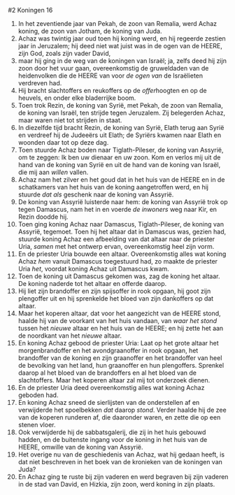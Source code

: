 #2 Koningen 16
1. In het zeventiende jaar van Pekah, de zoon van Remalia, werd Achaz koning, de zoon van Jotham, de koning van Juda.
2. Achaz was twintig jaar oud toen hij koning werd, en hij regeerde zestien jaar in Jeruzalem; hij deed niet wat juist was in de ogen van de HEERE, zijn God, zoals zijn vader David,
3. maar hij ging in de weg van de koningen van Israël; ja, zelfs deed hij zijn zoon door het vuur gaan, overeenkomstig de gruweldaden van de heidenvolken die de HEERE van voor *de ogen van* de Israëlieten verdreven had.
4. Hij bracht slachtoffers en reukoffers op de *offer*hoogten en op de heuvels, en onder elke bladerrijke boom.
5. Toen trok Rezin, de koning van Syrië, met Pekah, de zoon van Remalia, de koning van Israël, ten strijde tegen Jeruzalem. Zij belegerden Achaz, maar waren niet tot strijden in staat.
6. In diezelfde tijd bracht Rezin, de koning van Syrië, Elath terug aan Syrië en verdreef hij de Judeeërs uit Elath; de Syriërs kwamen naar Elath en woonden daar tot op deze dag.
7. Toen stuurde Achaz boden naar Tiglath-Pileser, de koning van Assyrië, om te zeggen: Ik ben uw dienaar en uw zoon. Kom en verlos mij uit de hand van de koning van Syrië en uit de hand van de koning van Israël, die mij aan *willen* vallen.
8. Achaz nam het zilver en het goud dat in het huis van de HEERE en in de schatkamers van het huis van de koning aangetroffen werd, en hij stuurde *dat als* geschenk naar de koning van Assyrië.
9. De koning van Assyrië luisterde naar hem: de koning van Assyrië trok op tegen Damascus, nam het in en voerde *de inwoners* weg naar Kir, en Rezin doodde hij.
10. Toen ging koning Achaz naar Damascus, Tiglath-Pileser, de koning van Assyrië, tegemoet. Toen hij het altaar dat in Damascus was, gezien had, stuurde koning Achaz een afbeelding van dat altaar naar de priester Uria, *samen* met het ontwerp ervan, overeenkomstig heel zijn vorm.
11. En de priester Uria bouwde een altaar. Overeenkomstig alles wat koning Achaz *hem* vanuit Damascus toegestuurd had, zo maakte de priester Uria *het*, voordat koning Achaz uit Damascus kwam.
12. Toen de koning uit Damascus gekomen was, zag de koning het altaar. De koning naderde tot het altaar en offerde daarop.
13. Hij liet zijn brandoffer en zijn spijsoffer in rook opgaan, hij goot zijn plengoffer uit en hij sprenkelde het bloed van zijn dankoffers op dat altaar.
14. Maar het koperen altaar, dat voor het aangezicht van de HEERE stond, haalde hij van de voorkant van het huis vandaan, van *waar het stond* tussen het *nieuwe* altaar en het huis van de HEERE; en hij zette het aan de noordkant van het *nieuwe* altaar.
15. En koning Achaz gebood de priester Uria: Laat op het grote altaar het morgenbrandoffer en het avondgraanoffer in rook opgaan, het brandoffer van de koning en zijn graanoffer en het brandoffer van heel de bevolking van het land, hun graanoffer en hun plengoffers. Sprenkel daarop al het bloed van de brandoffers en al het bloed van de slachtoffers. Maar het koperen altaar zal mij tot onderzoek dienen.
16. En de priester Uria deed overeenkomstig alles wat koning Achaz geboden had.
17. En koning Achaz sneed de sierlijsten van de onderstellen af en verwijderde het spoelbekken *dat* daarop *stond*. Verder haalde hij de zee van de koperen runderen af, die daaronder waren, en zette die op een stenen vloer.
18. Ook verwijderde hij de sabbatsgalerij, die zij in het huis gebouwd hadden, en de buitenste ingang voor de koning in het huis van de HEERE, omwille van de koning van Assyrië.
19. Het overige nu van de geschiedenis van Achaz, wat hij gedaan heeft, is dat niet beschreven in het boek van de kronieken van de koningen van Juda?
20. En Achaz ging te ruste bij zijn vaderen en werd begraven bij zijn vaderen in de stad van David, en Hizkia, zijn zoon, werd koning in zijn plaats.
